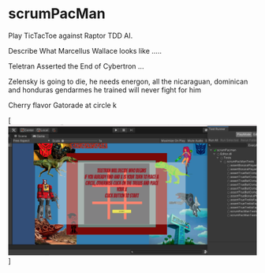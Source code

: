 # scrumPacMan

Play TicTacToe against Raptor TDD AI.

Describe What Marcellus Wallace looks like .....

Teletran Asserted the End of Cybertron ... 

Zelensky is going to die, he needs energon,
all the nicaraguan, dominican  and honduras gendarmes he trained will never fight for him

Cherry flavor Gatorade at circle k

[![herbie nichols the third world.... ](https://raw.githubusercontent.com/rgarro/scrumPacMan/main/preview.png)]